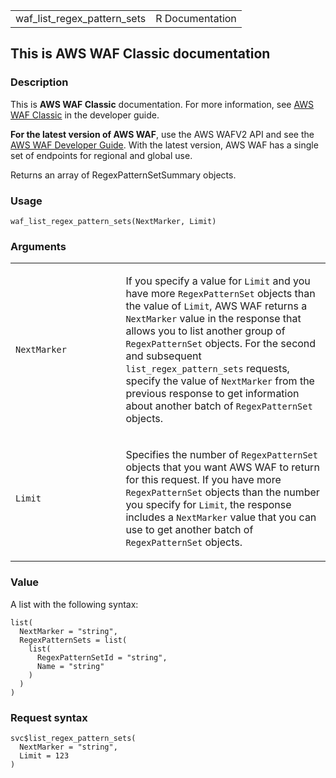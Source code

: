 <table style="width: 100%;">
<tbody>
<tr class="odd">
<td>waf_list_regex_pattern_sets</td>
<td style="text-align: right;">R Documentation</td>
</tr>
</tbody>
</table>

## This is AWS WAF Classic documentation

### Description

This is **AWS WAF Classic** documentation. For more information, see
[AWS WAF
Classic](https://docs.aws.amazon.com/waf/latest/developerguide/classic-waf-chapter.html)
in the developer guide.

**For the latest version of AWS WAF**, use the AWS WAFV2 API and see the
[AWS WAF Developer
Guide](https://docs.aws.amazon.com/waf/latest/developerguide/waf-chapter.html).
With the latest version, AWS WAF has a single set of endpoints for
regional and global use.

Returns an array of RegexPatternSetSummary objects.

### Usage

    waf_list_regex_pattern_sets(NextMarker, Limit)

### Arguments

<table>
<colgroup>
<col style="width: 35%" />
<col style="width: 65%" />
</colgroup>
<tbody>
<tr class="odd">
<td><code
id="waf_list_regex_pattern_sets_:_NextMarker">NextMarker</code></td>
<td><p>If you specify a value for <code>Limit</code> and you have more
<code>RegexPatternSet</code> objects than the value of
<code>Limit</code>, AWS WAF returns a <code>NextMarker</code> value in
the response that allows you to list another group of
<code>RegexPatternSet</code> objects. For the second and subsequent
<code>list_regex_pattern_sets</code> requests, specify the value of
<code>NextMarker</code> from the previous response to get information
about another batch of <code>RegexPatternSet</code> objects.</p></td>
</tr>
<tr class="even">
<td><code id="waf_list_regex_pattern_sets_:_Limit">Limit</code></td>
<td><p>Specifies the number of <code>RegexPatternSet</code> objects that
you want AWS WAF to return for this request. If you have more
<code>RegexPatternSet</code> objects than the number you specify for
<code>Limit</code>, the response includes a <code>NextMarker</code>
value that you can use to get another batch of
<code>RegexPatternSet</code> objects.</p></td>
</tr>
</tbody>
</table>

### Value

A list with the following syntax:

    list(
      NextMarker = "string",
      RegexPatternSets = list(
        list(
          RegexPatternSetId = "string",
          Name = "string"
        )
      )
    )

### Request syntax

    svc$list_regex_pattern_sets(
      NextMarker = "string",
      Limit = 123
    )
